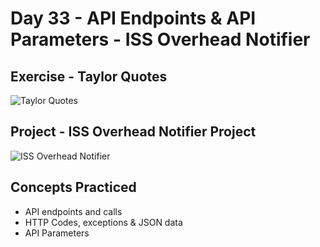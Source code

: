 # Day 33 - API Endpoints & API Parameters - ISS Overhead Notifier

## Exercise - Taylor Quotes

![Taylor Quotes](https://github.com/laurasmendozad/100-Days-Of-Code-Python/assets/58611097/a67e00f0-6e0e-4a66-9b31-2c0463c15be2)

## Project - ISS Overhead Notifier Project

![ISS Overhead Notifier](https://github.com/laurasmendozad/100-Days-Of-Code-Python/assets/58611097/2ba8c477-3c39-4416-9503-f80c7d335c43)


## Concepts Practiced

- API endpoints and calls
- HTTP Codes, exceptions & JSON data
- API Parameters
